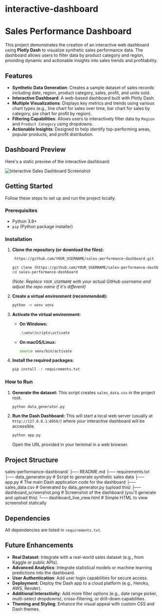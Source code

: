 # interactive-dashboard

# Sales Performance Dashboard

This project demonstrates the creation of an interactive web dashboard using **Plotly Dash** to visualize synthetic sales performance data. The dashboard allows users to filter data by product category and region, providing dynamic and actionable insights into sales trends and profitability.

## Features

* **Synthetic Data Generation**: Creates a sample dataset of sales records including date, region, product category, sales, profit, and units sold.
* **Interactive Dashboard**: A web-based dashboard built with Plotly Dash.
* **Multiple Visualizations**: Displays key metrics and trends using various chart types (e.g., line chart for sales over time, bar chart for sales by category, pie chart for profit by region).
* **Filtering Capabilities**: Allows users to interactively filter data by `Region` and `Product Category` using dropdowns.
* **Actionable Insights**: Designed to help identify top-performing areas, popular products, and profit distribution.

## Dashboard Preview

Here's a static preview of the interactive dashboard:

![Interactive Sales Dashboard Screenshot](dashboard_screenshot.png)

## Getting Started

Follow these steps to set up and run the project locally.

### Prerequisites

* Python 3.8+
* `pip` (Python package installer)

### Installation

1.  **Clone the repository (or download the files):**
    ```bash
     https://github.com/YOUR_USERNAME/sales-performance-dashboard.git
    
    git clone (https://github.com/YOUR_USERNAME/sales-performance-dashboard.git)
    cd sales-performance-dashboard
    ```
    *(Note: Replace `YOUR_USERNAME` with your actual GitHub username and adjust the repo name if it's different)*

2.  **Create a virtual environment (recommended):**
    ```bash
    python -m venv venv
    ```

3.  **Activate the virtual environment:**
    * **On Windows:**
        ```bash
        .\venv\Scripts\activate
        ```
    * **On macOS/Linux:**
        ```bash
        source venv/bin/activate
        ```

4.  **Install the required packages:**
    ```bash
    pip install -r requirements.txt
    ```

### How to Run

1.  **Generate the dataset:**
    This script creates `sales_data.csv` in the project root.
    ```bash
    python data_generator.py
    ```

2.  **Run the Dash Dashboard:**
    This will start a local web server (usually at `http://127.0.0.1:8050/`) where your interactive dashboard will be accessible.
    ```bash
    python app.py
    ```
    Open the URL provided in your terminal in a web browser.

## Project Structure

sales-performance-dashboard/
├── README.md
├── requirements.txt
├── data_generator.py        # Script to generate synthetic sales data
├── app.py                   # The main Dash application code for the dashboard
├── sales_data.csv           # Generated by data_generator.py (upload this)
├── dashboard_screenshot.png # Screenshot of the dashboard (you'll generate and upload this)
└── dashboard_live_view.html # Simple HTML to view screenshot statically

## Dependencies

All dependencies are listed in `requirements.txt`.

## Future Enhancements

* **Real Dataset**: Integrate with a real-world sales dataset (e.g., from Kaggle or public APIs).
* **Advanced Analytics**: Integrate statistical models or machine learning predictions into the dashboard.
* **User Authentication**: Add user login capabilities for secure access.
* **Deployment**: Deploy the Dash app to a cloud platform (e.g., Heroku, AWS, Render).
* **Additional Interactivity**: Add more filter options (e.g., date range picker, multi-select dropdowns), cross-filtering, or drill-down capabilities.
* **Theming and Styling**: Enhance the visual appeal with custom CSS and Dash themes.
